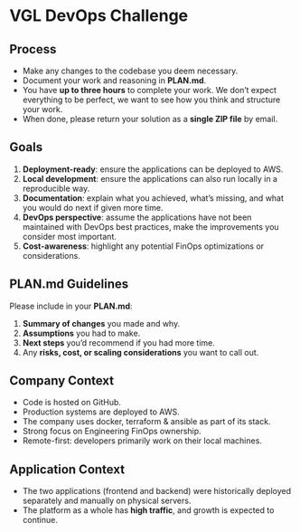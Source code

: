 # VGL DevOps Challenge

## Process

- Make any changes to the codebase you deem necessary.  
- Document your work and reasoning in **PLAN.md**.  
- You have **up to three hours** to complete your work. We don’t expect everything to be perfect, we want to see how you think and structure your work.  
- When done, please return your solution as a **single ZIP file** by email.  

## Goals

1. **Deployment-ready**: ensure the applications can be deployed to AWS.  
2. **Local development**: ensure the applications can also run locally in a reproducible way.  
3. **Documentation**: explain what you achieved, what’s missing, and what you would do next if given more time.  
4. **DevOps perspective**: assume the applications have not been maintained with DevOps best practices, make the improvements you consider most important.  
5. **Cost-awareness**: highlight any potential FinOps optimizations or considerations.  

## PLAN.md Guidelines

Please include in your **PLAN.md**:  
1. **Summary of changes** you made and why.  
2. **Assumptions** you had to make.  
3. **Next steps** you’d recommend if you had more time.  
4. Any **risks, cost, or scaling considerations** you want to call out.  

## Company Context

- Code is hosted on GitHub.  
- Production systems are deployed to AWS.  
- The company uses docker, terraform & ansible as part of its stack.  
- Strong focus on Engineering FinOps ownership.  
- Remote-first: developers primarily work on their local machines.  

## Application Context

- The two applications (frontend and backend) were historically deployed separately and manually on physical servers.  
- The platform as a whole has **high traffic**, and growth is expected to continue.  
